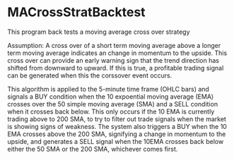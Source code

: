 # MACrossStratBacktest
This program back tests a moving average cross over strategy

Assumption: A cross over of a short term moving average above a longer term moving average indicates an change in momentum to the upside. 
This cross over can provide an early warning sign that the trend direction has shifted from downward to upward. If this is true, a profitable trading
signal can be generated when this the corssover event occurs.

This algorithm is applied to the 5-minute time frame (OHLC bars) and signals a BUY condition when the 10 expoential moving average (EMA) crosses over the 50 
simple moving average (SMA) and a SELL condition when it crosses back below. This only occurs if the 10 EMA is currently trading above to 200 SMA, to try to 
filter out trade signals when the market is showing signs of weakness. The system also triggers a BUY when the 10 EMA crosses above the 200 SMA, signifying a 
change in momentum to the upside, and generates a SELL signal when the 10EMA crosses back below either the 50 SMA or the 200 SMA, whichever comes first.


